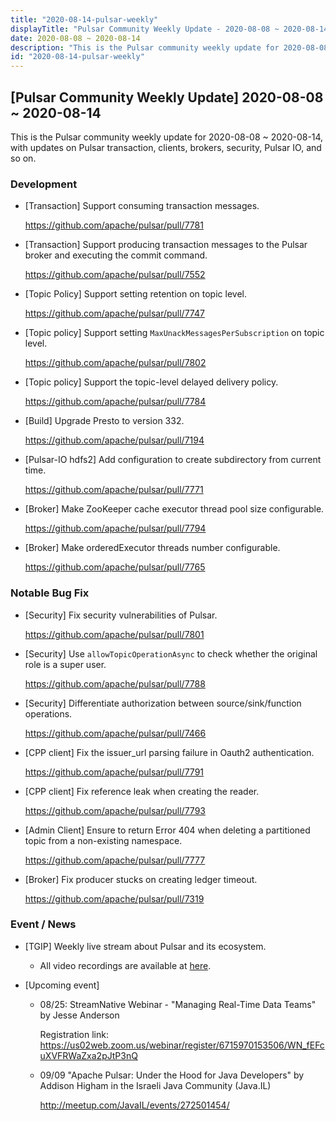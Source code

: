 ```yaml
---
title: "2020-08-14-pulsar-weekly"
displayTitle: "Pulsar Community Weekly Update - 2020-08-08 ~ 2020-08-14"
date: 2020-08-08 ~ 2020-08-14
description: "This is the Pulsar community weekly update for 2020-08-08 ~ 2020-08-14, with updates on Pulsar transaction, clients, brokers, security, Pulsar IO, and so on."
id: "2020-08-14-pulsar-weekly"
---
```


## [Pulsar Community Weekly Update] 2020-08-08 ~ 2020-08-14

This is the Pulsar community weekly update for 2020-08-08 ~ 2020-08-14, with updates on Pulsar transaction, clients, brokers, security, Pulsar IO, and so on.

### Development

- [Transaction] Support consuming transaction messages.
  
    https://github.com/apache/pulsar/pull/7781

- [Transaction] Support producing transaction messages to the Pulsar broker and executing the commit command.
  
    https://github.com/apache/pulsar/pull/7552

- [Topic Policy] Support setting retention on topic level.
  
    https://github.com/apache/pulsar/pull/7747

- [Topic policy] Support setting `MaxUnackMessagesPerSubscription` on topic level.
  
    https://github.com/apache/pulsar/pull/7802

- [Topic policy] Support the topic-level delayed delivery policy.
  
    https://github.com/apache/pulsar/pull/7784

- [Build] Upgrade Presto to version 332.
  
    https://github.com/apache/pulsar/pull/7194

- [Pulsar-IO hdfs2] Add configuration to create subdirectory from current time.
  
    https://github.com/apache/pulsar/pull/7771

- [Broker] Make ZooKeeper cache executor thread pool size configurable.

    https://github.com/apache/pulsar/pull/7794

- [Broker] Make orderedExecutor threads number configurable.

    https://github.com/apache/pulsar/pull/7765

### Notable Bug Fix

- [Security] Fix security vulnerabilities of Pulsar.
  
    https://github.com/apache/pulsar/pull/7801

- [Security] Use `allowTopicOperationAsync` to check whether the original role is a super user.

    https://github.com/apache/pulsar/pull/7788

- [Security] Differentiate authorization between source/sink/function operations.

    https://github.com/apache/pulsar/pull/7466

- [CPP client] Fix the issuer_url parsing failure in Oauth2 authentication.

    https://github.com/apache/pulsar/pull/7791

- [CPP client] Fix reference leak when creating the reader.
  
    https://github.com/apache/pulsar/pull/7793

- [Admin Client] Ensure to return Error 404 when deleting a partitioned topic from a non-existing namespace.

    https://github.com/apache/pulsar/pull/7777

- [Broker] Fix producer stucks on creating ledger timeout.

    https://github.com/apache/pulsar/pull/7319

### Event / News
  
- [TGIP] Weekly live stream about Pulsar and its ecosystem.

  - All video recordings are available at [here](https://streamnative.io/resource#tgip).

- [Upcoming event]

  - 08/25: StreamNative Webinar - "Managing Real-Time Data Teams" by Jesse Anderson

    Registration link: https://us02web.zoom.us/webinar/register/6715970153506/WN_fEFcuXVFRWaZxa2pJtP3nQ

  - 09/09 "Apache Pulsar: Under the Hood for Java Developers" by Addison Higham in the Israeli Java Community (Java.IL)

    http://meetup.com/JavaIL/events/272501454/